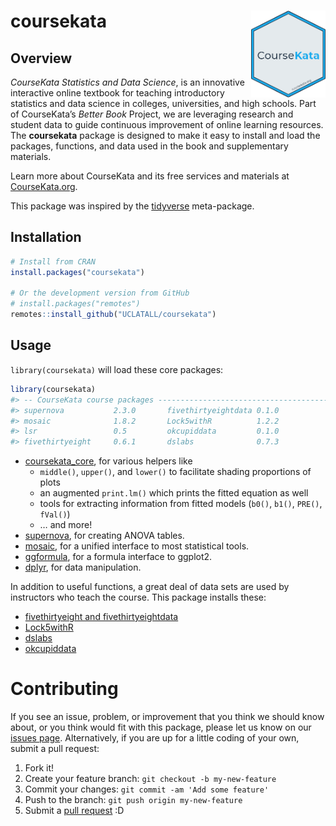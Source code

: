 
<!-- README.md is generated from README.Rmd. Please edit that file -->

# coursekata <img src='man/figures/logo.png' align="right" height="138.5" />

<!-- badges: start -->
<!-- badges: end -->

## Overview

*CourseKata Statistics and Data Science*, is an innovative interactive
online textbook for teaching introductory statistics and data science in
colleges, universities, and high schools. Part of CourseKata’s *Better
Book* Project, we are leveraging research and student data to guide
continuous improvement of online learning resources. The **coursekata**
package is designed to make it easy to install and load the packages,
functions, and data used in the book and supplementary materials.

Learn more about CourseKata and its free services and materials at
[CourseKata.org](https://coursekata.org/).

This package was inspired by the
[tidyverse](https://tidyverse.tidyverse.org) meta-package.

## Installation

``` r
# Install from CRAN
install.packages("coursekata")

# Or the development version from GitHub
# install.packages("remotes")
remotes::install_github("UCLATALL/coursekata")
```

## Usage

`library(coursekata)` will load these core packages:

``` r
library(coursekata)
#> -- CourseKata course packages -------------------------------------------------------------------------------------------------------
#> supernova           2.3.0       fivethirtyeightdata 0.1.0
#> mosaic              1.8.2       Lock5withR          1.2.2
#> lsr                 0.5         okcupiddata         0.1.0
#> fivethirtyeight     0.6.1       dslabs              0.7.3
```

-   [coursekata\_core](https://github.com/UCLATALL/coursekata_core), for
    various helpers like
    -   `middle()`, `upper()`, and `lower()` to facilitate shading
        proportions of plots
    -   an augmented `print.lm()` which prints the fitted equation as
        well
    -   tools for extracting information from fitted models (`b0()`,
        `b1()`, `PRE()`, `fVal()`)
    -   … and more!
-   [supernova](https://github.com/UCLATALL/supernova), for creating
    ANOVA tables.
-   [mosaic](https://projectmosaic.github.io/mosaic/), for a unified
    interface to most statistical tools.
-   [ggformula](https://projectmosaic.github.io/ggformula/), for a
    formula interface to ggplot2.
-   [dplyr](https://dplyr.tidyverse.org), for data manipulation.

In addition to useful functions, a great deal of data sets are used by
instructors who teach the course. This package installs these:

-   [fivethirtyeight and
    fivethirtyeightdata](https://cran.r-project.org/web/packages/fivethirtyeight/vignettes/fivethirtyeight.html)
-   [Lock5withR](https://github.com/rpruim/Lock5withR)
-   [dslabs](https://github.com/rafalab/dslabs)
-   [okcupiddata](https://github.com/rudeboybert/okcupiddata)

# Contributing

If you see an issue, problem, or improvement that you think we should
know about, or you think would fit with this package, please let us know
on our [issues page](https://github.com/UCLATALL/supernova/issues).
Alternatively, if you are up for a little coding of your own, submit a
pull request:

1.  Fork it!
2.  Create your feature branch: `git checkout -b my-new-feature`
3.  Commit your changes: `git commit -am 'Add some feature'`
4.  Push to the branch: `git push origin my-new-feature`
5.  Submit a [pull request](https://github.com/UCLATALL/supernova/pulls)
    :D
